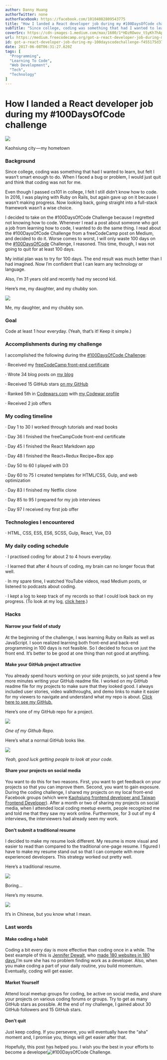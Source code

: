 ```yaml
---
author: Danny Huang
authorTwitter: none
authorFacebook: https://facebook.com/10104082809543775
title: "How I landed a React developer job during my #100DaysOfCode challenge"
subTitle: "Since college, coding was something that had I wanted to learn, but felt I wasn’t smart enough to do. When I faced a bug or problem, I wo..."
coverSrc: https://cdn-images-1.medium.com/max/1600/1*HDzROwov_tSyKh7hAp2j1w.jpeg
url: https://medium.freecodecamp.org/got-a-react-developer-job-during-my-100dayscodechallenge-f455175d3776
id: got-a-react-developer-job-during-my-100dayscodechallenge-f455175d3776
date: 2017-06-08T06:31:27.620Z
tags: [
  "Programming",
  "Learning To Code",
  "Web Development",
  "Tech",
  "Technology"
]
---
```

# How I landed a React developer job during my #100DaysOfCode challenge



![](https://cdn-images-1.medium.com/max/1600/1*HDzROwov_tSyKh7hAp2j1w.jpeg)

Kaohsiung city — my hometown



### Background

Since college, coding was something that had I wanted to learn, but felt I wasn’t smart enough to do. When I faced a bug or problem, I would just quit and think that coding was not for me.

Even though I passed cs101 in college, I felt I still didn’t know how to code. In 2016, I was playing with Ruby on Rails, but again gave up on it because I wasn’t making progress. Now looking back, going straight into a full-stack framework wasn’t a wise choice.

I decided to take on the #100DaysOfCode Challenge because I regretted not knowing how to code. Whenever I read a post about someone who got a job from learning how to code, I wanted to do the same thing. I read about the #100DaysOfCode Challenge from a freeCodeCamp post on Medium, and decided to do it. Worse comes to worst, I will only waste 100 days on the [#100DaysOfCode](https://twitter.com/intent/tweet?text=I%27m%20publicly%20committing%20to%20the%20100DaysOfCode%20Challenge%20starting%20July%2017,%202017.%20Join%20me!&url=https://medium.com/@ka11away/the-100daysofcode-movement-rounds-resistance-and-adaptation-432429cc3306&hashtags=100DaysOfCode) Challenge, I reasoned. This time, though, I was not going to quit for at least 100 days.

My initial plan was to try for 100 days. The end result was much better than I had imagined. Now I’m confident that I can learn any technology or language.

Also, I’m 31 years old and recently had my second kid.

Here’s me, my daughter, and my chubby son.



![](https://cdn-images-1.medium.com/max/1600/1*MBnb6N0PdTtGSALtYqm4JQ.png)

Me, my daughter, and my chubby son.



### Goal

Code at least 1 hour everyday. (Yeah, that’s it! Keep it simple.)

### Accomplishments during my challenge

I accomplished the following during the [#100DaysOfCode Challenge](https://twitter.com/intent/tweet?text=I%27m%20publicly%20committing%20to%20the%20100DaysOfCode%20Challenge%20starting%20July%2017,%202017.%20Join%20me!&url=https://medium.com/@ka11away/the-100daysofcode-movement-rounds-resistance-and-adaptation-432429cc3306&hashtags=100DaysOfCode):

· Received my [freeCodeCamp front-end certificate](https://www.freecodecamp.com/kuanhsuh/front-end-certification)

· Wrote 34 blog posts on [my blog](http://kuanhsuh.github.io/)

· Received 15 GitHub stars [on my GitHub](http://github.com/kuanhsuh)

· Ranked 5th in [Codewars.com](http://www.codewars.com/) with [my Codewar profile](https://www.codewars.com/users/kuanhsuh)

· Received 2 job offers

### My coding timeline

· Day 1 to 30 I worked through tutorials and read books

· Day 36 I finished the freeCampCode front-end certificate

· Day 45 I finished the React Markdown app

· Day 48 I finished the React+Redux Recipe+Box app

· Day 50 to 60 I played with D3

· Day 60 to 75 I created templates for HTML/CSS, Gulp, and web optimization

· Day 83 I finished my Netflix clone

· Day 85 to 95 I prepared for my job interviews

· Day 97 I received my first job offer

### Technologies I encountered

· HTML, CSS, ES5, ES6, SCSS, Gulp, React, Vue, D3

### My daily coding schedule

· I practised coding for about 2 to 4 hours everyday.

· I learned that after 4 hours of coding, my brain can no longer focus that well.

· In my spare time, I watched YouTube videos, read Medium posts, or listened to podcasts about coding.

· I kept a log to keep track of my records so that I could look back on my progress. (To look at my log, [click here](https://kuanhsuh.github.io/tags/100DaysCodeChallenge/).)

### Hacks

#### Narrow your field of study

At the beginning of the challenge, I was learning Ruby on Rails as well as JavaScript. I soon realized learning both front-end and back-end programming in 100 days is not feasible. So I decided to focus on just the front end. It’s better to be good at one thing than not good at anything.

#### Make your GitHub project attractive

You already spend hours working on your side projects, so just spend a few more minutes writing your GitHub readme file. I worked on my GitHub readme file for my projects to make sure that they looked good. I always included user stories, video walkthroughs, and demo links to make it easier for my viewers to navigate and understand what my repo is about. [Click here to see my GitHub.](https://github.com/kuanhsuh "Click here to see")

Here’s one of my GitHub repo for a project.



![](https://cdn-images-1.medium.com/max/1600/1*z8Lp_lLfrMGT5RzKouskBA.png)

_One of my Github Repo._



Here’s what a normal GitHub looks like.



![](https://cdn-images-1.medium.com/max/1600/1*cP4jm2NticV7QWbcwsUjmQ.png)

_Yeah, good luck getting people to look at your code._



#### Share your projects on social media

You want to do this for two reasons. First, you want to get feedback on your projects so that you can improve them. Second, you want to gain exposure. During the coding challenge, I shared my projects on my local front-end Facebook groups (which were [Kaohsiung frontend developer and Taiwan Frontend Developer](https://www.facebook.com/Front-End-Developers-Taiwan-1631625207071478/?fref=ts)). After a month or two of sharing my projects on social media, when I attended local coding meetup events, people recognized me and told me that they saw my work online. Furthermore, for 3 out of my 4 interviews, the interviewers had already seen my work.

#### Don’t submit a traditional resume

I decided to make my resume look different. My resume is more visual and easier to read than compared to the traditional one-page resume. I figured I have to make my resume stand out so that I can compete with more experienced developers. This strategy worked out pretty well.

Here’s a traditional resume.



![](https://cdn-images-1.medium.com/max/1600/1*Lh50aHEmnp39jPZrKlcFGw.png)

Boring…



Here’s my resume.



![](https://cdn-images-1.medium.com/max/1600/1*IvAVrdLBQggMwNR1GPvr-Q.png)

It’s in Chinese, but you know what I mean.



### Last words

#### Make coding a habit

Coding a bit every day is more effective than coding once in a while. The best example of this is [Jennifer Dewalt](https://jenniferdewalt.com/), who [made 180 websites in 180 days.](https://jenniferdewalt.com/)I’m sure she has no problem finding work as a developer. Also, when you make coding a part of your daily routine, you build momentum. Eventually, coding will get easier.

#### Market Yourself

Attend local meetup groups for coding, be active on social media, and share your projects on various coding forums or groups. Try to get as many GitHub stars as possible. At the end of my challenge, I gained about 30 GitHub followers and 15 GitHub stars.

#### Don’t quit

Just keep coding. If you persevere, you will eventually have the “aha” moment and, I promise you, things will get easier after that.

Hopefully, this post has helped you. I wish you the best in your efforts to become a developer![#100DaysOfCode Challenge](https://twitter.com/intent/tweet?text=I%27m%20publicly%20committing%20to%20the%20100DaysOfCode%20Challenge%20starting%20July%2017,%202017.%20Join%20me!&url=https://medium.com/@ka11away/the-100daysofcode-movement-rounds-resistance-and-adaptation-432429cc3306&hashtags=100DaysOfCode).








